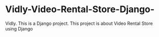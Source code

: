 # Vidly-Video-Rental-Store-Django-
Vidly. This is a Django project. This project is about  Video Rental Store using Django 
